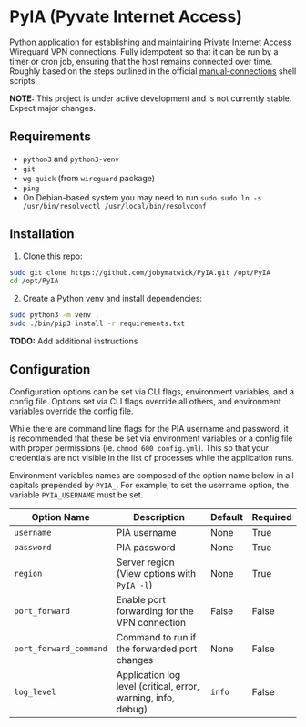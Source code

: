 # PyIA (Pyvate Internet Access)
Python application for establishing and maintaining Private Internet Access
Wireguard VPN connections. Fully idempotent so that it can be run by a timer or
cron job, ensuring that the host remains connected over time. Roughly based on
the steps outlined in the official
[manual-connections](https://github.com/pia-foss/manual-connections) shell
scripts.

**NOTE:** This project is under active development and is not currently stable.
Expect major changes.

## Requirements
- `python3` and `python3-venv`
- `git`
- `wg-quick` (from `wireguard` package)
- `ping`
- On Debian-based system you may need to run
  `sudo sudo ln -s /usr/bin/resolvectl /usr/local/bin/resolvconf`

## Installation
1. Clone this repo:
```bash
sudo git clone https://github.com/jobymatwick/PyIA.git /opt/PyIA
cd /opt/PyIA
```

2. Create a Python venv and install dependencies:
```bash
sudo python3 -m venv .
sudo ./bin/pip3 install -r requirements.txt
```

**TODO:** Add additional instructions

## Configuration
Configuration options can be set via CLI flags, environment variables, and a
config file. Options set via CLI flags override all others, and environment
variables override the config file.

While there are command line flags for the PIA username and password, it is
recommended that these be set via environment variables or a config file with
proper permissions (ie. `chmod 600 config.yml`). This so that your credentials
are not visible in the list of processes while the application runs.

Environment variables names are composed of the option name below in all
capitals prepended by `PYIA_`. For example, to set the username option, the
variable `PYIA_USERNAME` must be set.

| Option Name            | Description                                                   | Default | Required |
|------------------------|---------------------------------------------------------------|---------|----------|
| `username`             | PIA username                                                  | None    | True     |
| `password`             | PIA password                                                  | None    | True     |
| `region`               | Server region (View options with `PyIA -l`)                   | None    | True     |
| `port_forward`         | Enable port forwarding for the VPN connection                 | False   | False    |
| `port_forward_command` | Command to run if the forwarded port changes                  | None    | False    |
| `log_level`            | Application log level (critical, error, warning, info, debug) | `info`  | False    |
